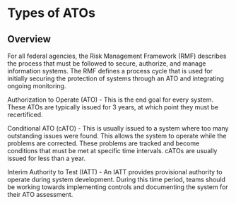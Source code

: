 # Types of ATOs

## Overview

For all federal agencies, the Risk Management Framework (RMF) describes the process that must be followed to secure, authorize, and manage information systems. The RMF defines a process cycle that is used for initially securing the protection of systems through an ATO and integrating ongoing monitoring.

Authorization to Operate (ATO) - This is the end goal for every system. These ATOs are typically issued for 3 years, at which point they must be recertificed.

Conditional ATO (cATO) - This is usually issued to a system where too many outstanding issues were found. This allows the system to operate while the problems are corrected. These problems are tracked and become conditions that must be met at specific time intervals. cATOs are usually issued for less than a year.

Interim Authority to Test (IATT) - An IATT provides provisional authority to operate during system development. During this time period, teams should be working towards implementing controls and documenting the system for their ATO assessment.
